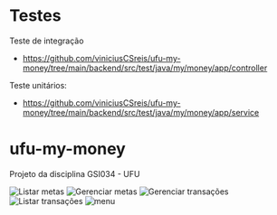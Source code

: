 # Testes

Teste de integração

 - https://github.com/viniciusCSreis/ufu-my-money/tree/main/backend/src/test/java/my/money/app/controller

Teste unitários:

  - https://github.com/viniciusCSreis/ufu-my-money/tree/main/backend/src/test/java/my/money/app/service

# ufu-my-money

Projeto da disciplina GSI034 - UFU


![Listar metas](/fotos/listar_metas.PNG)
![Gerenciar metas](/fotos/gerenciar_metas.PNG)
![Gerenciar transações](/fotos/gerenciar_transactions.PNG)
![Listar transações](/fotos/listar_transactions.PNG)
![menu](/fotos/menu.PNG)


